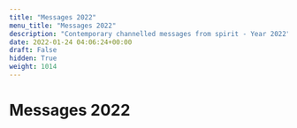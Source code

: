 ```yaml
---
title: "Messages 2022"
menu_title: "Messages 2022"
description: "Contemporary channelled messages from spirit - Year 2022"
date: 2022-01-24 04:06:24+00:00
draft: False
hidden: True
weight: 1014
---
```

# Messages 2022
